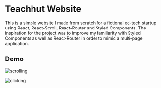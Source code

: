 # Teachhut Website

This is a simple website I made from scratch for a fictional ed-tech startup using React, React-Scroll, React-Router and Styled Components. The inspiration for the project was to improve my familiarity with Styled Components as well as React-Router in order to mimic a multi-page application.


## Demo

![scrolling](demo/react-scroll-demo.gif)


![clicking](demo/react-router-demo.gif)
